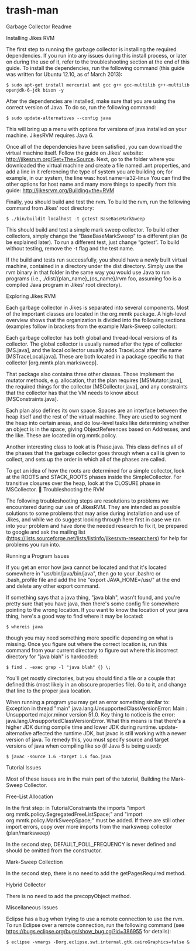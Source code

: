 trash-man
=========
Garbage Collector Readme

Installing Jikes RVM

The first step to running the garbage collector is installing the required dependencies. If you run into any issues during this install process, or later on during the use of it, refer to the troubleshooting section at the end of this guide. To install the dependencies, run the following command (this guide was written for Ubuntu 12.10, as of March 2013):

    $ sudo apt-get install mercurial ant gcc g++ gcc-multilib g++-multilib openjdk-6-jdk bison -y

After the dependencies are installed, make sure that you are using the correct version of Java. To do so, run the following command:

    $ sudo update-alternatives --config java

This will bring up a menu with options for versions of java installed on your machine. JikesRVM requires Java 6.

Once all of the dependencies have been satisfied, you can download the virtual machine itself. Follow the guide on Jikes’ website: http://jikesrvm.org/Get+The+Source. Next, go to the folder where you downloaded the virtual machine and create a file named .ant.properties, and add a line in it referencing the type of system you are building on; for example, in our system, the line was:
host.name=ia32-linux
You can find the other options for host name and many more things to specify from this guide: http://jikesrvm.org/Building+the+RVM

Finally, you should build and test the rvm. To build the rvm, run the following command from Jikes’ root directory:

    $ ./bin/buildit localhost -t gctest BaseBaseMarkSweep

This should build and test a simple mark sweep collector. To build other collectors, simply change the “BaseBaseMarkSweep” to a different plan (to be explained later). To run a different test, just change “gctest”. To build without testing, remove the -t flag and the test name.

If the build and tests run successfully, you should have a newly built virtual machine, contained in a directory under the dist directory. Simply use the rvm binary in that folder in the same way you would use Java to run programs (i.e., ./dist/{plan_name}_{os_name}/rvm foo, assuming foo is a compiled Java program in Jikes’ root directory).


Exploring Jikes RVM

Each garbage collector in Jikes is separated into several components. Most of the important classes are located in the org.mmtk package. A high-level overview shows that the organization is divided into the following sections (examples follow in brackets from the example Mark-Sweep collector):

Each garbage collector has both global and thread-local versions of its collector. The global collector is usually named after the type of collector [MS.java], and the local collector usually adds TraceLocal after the name [MSTraceLocal.java]. These are both located in a package specific to that collector [org.mmtk.plan.marksweep].

That package also contains three other classes. Those implement the mutator methods, e.g. allocation, that the plan requires [MSMutator.java], the required things for the collector [MSCollector.java], and any constraints that the collector has that the VM needs to know about [MSConstraints.java].

Each plan also defines its own space. Spaces are an interface between the heap itself and the rest of the virtual machine. They are used to segment the heap into certain areas, and do low-level tasks like determining whether an object is in the space, giving ObjectReferences based on Addresses, and the like. These are located in org.mmtk.policy.

Another interesting class to look at is Phase.java. This class defines all of the phases that the garbage collector goes through when a call is given to collect, and sets up the order in which all of the phases are called.

To get an idea of how the roots are determined for a simple collector, look at the ROOTS and STACK_ROOTS phases inside the SimpleCollector. For transitive closures over the heap, look at the CLOSURE phase in MSCollector.

Troubleshooting the RVM

The following troubleshooting steps are resolutions to problems we encountered during our use of JikesRVM. They are intended as possible solutions to some problems that may arise during installation and use of Jikes, and while we do suggest looking through here first in case we ran into your problem and have done the needed research to fix it, be prepared to google and ask the mailing list (https://lists.sourceforge.net/lists/listinfo/jikesrvm-researchers) for help for problems you run into.

Running a Program Issues

If you get an error how java cannot be located and that it's located somewhere in "usr/bin/java/bin/java", then go to your .bashrc or .bash_profile file and add the line "export JAVA_HOME=/usr/" at the end and delete any other export command.

If something says that a java thing, "java blah", wasn't found, and you're pretty sure that you have java, then there's some config file somewhere pointing to the wrong location. If you want to know the location of your java thing, here's a good way to find where it may be located:

    $ whereis java

though you may need something more specific depending on what is missing. Once you figure out where the correct location is, run this command from your current directory to figure out where this incorrect directory for "java blah" is hardcoded:

    $ find . -exec grep -l "java blah" {} \;

You'll get mostly directories, but you should find a file or a couple that defined this (most likely in an obscure properties file). Go to it, and change that line to the proper java location.

When running a program you may get an error something similar to: Exception in thread "main" java.lang.UnsupportedClassVersionError: Main : Unsupported major.minor version 51.0. Key thing to notice is the error: java.lang.UnsupportedClassVersionError. What this means is that there's a higher JDK during compile time and lower JDK during runtime. update-alternative affected the runtime JDK, but javac is still working with a newer version of java. To remedy this, you must specify source and target versions of java when compiling like so (if Java 6 is being used):

    $ javac -source 1.6 -target 1.6 foo.java

Tutorial Issues

Most of these issues are in the main part of the tutorial, Building the Mark-Sweep Collector.

Free-List Allocation

In the first step: in TutorialConstraints the imports "import org.mmtk.policy.SegregatedFreeListSpace;" and "import org.mmtk.policy.MarkSweepSpace;" must be added. If there are still other import errors, copy over more imports from the marksweep collector (plan/marksweep)

In the second step, DEFAULT_POLL_FREQUENCY is never defined and should be omitted from the constructor.

Mark-Sweep Collection

In the second step, there is no need to add the getPagesRequired method.

Hybrid Collector

There is no need to add the precopyObject method.

Miscellaneous Issues

Eclipse has a bug when trying to use a remote connection to use the rvm. To run Eclipse over a remote connection, run the following command (see https://bugs.eclipse.org/bugs/show_bug.cgi?id=386955 for details):

    $ eclipse -vmargs -Dorg.eclipse.swt.internal.gtk.cairoGraphics=false &

